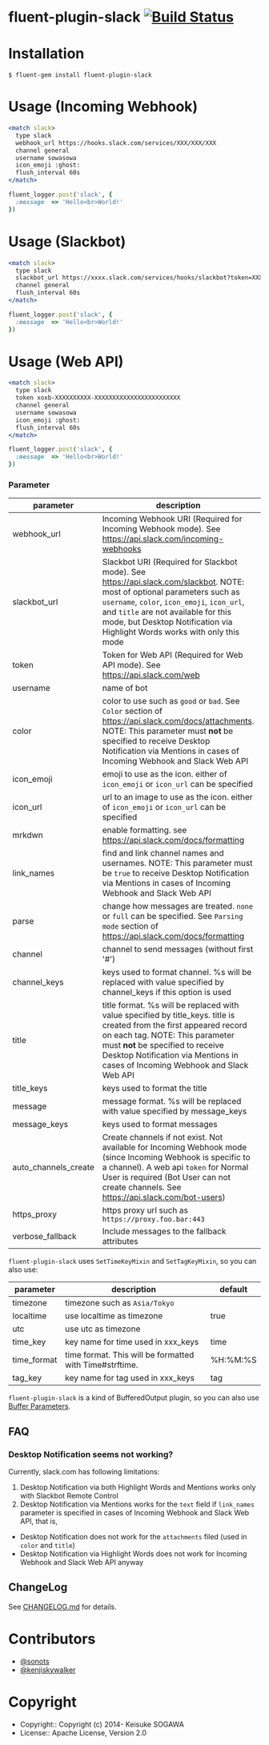 # fluent-plugin-slack [![Build Status](https://travis-ci.org/sowawa/fluent-plugin-slack.svg)](https://travis-ci.org/sowawa/fluent-plugin-slack)

# Installation

```
$ fluent-gem install fluent-plugin-slack
```

# Usage (Incoming Webhook)

```apache
<match slack>
  type slack
  webhook_url https://hooks.slack.com/services/XXX/XXX/XXX
  channel general
  username sowasowa
  icon_emoji :ghost:
  flush_interval 60s
</match>
```

```ruby
fluent_logger.post('slack', {
  :message  => 'Hello<br>World!'
})
```

# Usage (Slackbot)

```apache
<match slack>
  type slack
  slackbot_url https://xxxx.slack.com/services/hooks/slackbot?token=XXXXXXXXX
  channel general
  flush_interval 60s
</match>
```

```ruby
fluent_logger.post('slack', {
  :message  => 'Hello<br>World!'
})
```

# Usage (Web API)

```apache
<match slack>
  type slack
  token xoxb-XXXXXXXXXX-XXXXXXXXXXXXXXXXXXXXXXXX
  channel general
  username sowasowa
  icon_emoji :ghost:
  flush_interval 60s
</match>
```

```ruby
fluent_logger.post('slack', {
  :message  => 'Hello<br>World!'
})
```

### Parameter

|parameter|description|default|
|---|---|---|
|webhook_url|Incoming Webhook URI (Required for Incoming Webhook mode). See https://api.slack.com/incoming-webhooks||
|slackbot_url|Slackbot URI (Required for Slackbot mode). See https://api.slack.com/slackbot. NOTE: most of optional parameters such as `username`, `color`, `icon_emoji`, `icon_url`, and `title` are not available for this mode, but Desktop Notification via Highlight Words works with only this mode||
|token|Token for Web API (Required for Web API mode). See https://api.slack.com/web||
|username|name of bot|nil|
|color|color to use such as `good` or `bad`. See `Color` section of https://api.slack.com/docs/attachments. NOTE: This parameter must **not** be specified to receive Desktop Notification via Mentions in cases of Incoming Webhook and Slack Web API|nil|
|icon_emoji|emoji to use as the icon. either of `icon_emoji` or `icon_url` can be specified|nil|
|icon_url|url to an image to use as the icon. either of `icon_emoji` or `icon_url` can be specified|nil|
|mrkdwn|enable formatting. see https://api.slack.com/docs/formatting|true|
|link_names|find and link channel names and usernames. NOTE: This parameter must be `true` to receive Desktop Notification via Mentions in cases of Incoming Webhook and Slack Web API|true|
|parse|change how messages are treated. `none` or `full` can be specified. See `Parsing mode` section of https://api.slack.com/docs/formatting|nil|
|channel|channel to send messages (without first '#')||
|channel_keys|keys used to format channel. %s will be replaced with value specified by channel_keys if this option is used|nil|
|title|title format. %s will be replaced with value specified by title_keys. title is created from the first appeared record on each tag. NOTE: This parameter must **not** be specified to receive Desktop Notification via Mentions in cases of Incoming Webhook and Slack Web API|nil|
|title_keys|keys used to format the title|nil|
|message|message format. %s will be replaced with value specified by message_keys|%s|
|message_keys|keys used to format messages|message|
|auto_channels_create|Create channels if not exist. Not available for Incoming Webhook mode (since Incoming Webhook is specific to a channel). A web api `token` for Normal User is required (Bot User can not create channels. See https://api.slack.com/bot-users)|false|
|https_proxy|https proxy url such as `https://proxy.foo.bar:443`|nil|
|verbose_fallback|Include messages to the fallback attributes|false|

`fluent-plugin-slack` uses `SetTimeKeyMixin` and `SetTagKeyMixin`, so you can also use:

|parameter|description|default|
|---|---|---|
|timezone|timezone such as `Asia/Tokyo`||
|localtime|use localtime as timezone|true|
|utc|use utc as timezone||
|time_key|key name for time used in xxx_keys|time|
|time_format|time format. This will be formatted with Time#strftime.|%H:%M:%S|
|tag_key|key name for tag used in xxx_keys|tag|

`fluent-plugin-slack` is a kind of BufferedOutput plugin, so you can also use [Buffer Parameters](http://docs.fluentd.org/articles/out_exec#buffer-parameters).

## FAQ

### Desktop Notification seems not working?

Currently, slack.com has following limitations:

1. Desktop Notification via both Highlight Words and Mentions works only with Slackbot Remote Control
2. Desktop Notification via Mentions works for the `text` field if `link_names` parameter is specified in cases of Incoming Webhook and Slack Web API, that is,
  * Desktop Notification does not work for the `attachments` filed (used in `color` and `title`)
  * Desktop Notification via Highlight Words does not work for Incoming Webhook and Slack Web API anyway

## ChangeLog

See [CHANGELOG.md](CHANGELOG.md) for details.

# Contributors

- [@sonots](https://github.com/sonots)
- [@kenjiskywalker](https://github.com/kenjiskywalker)

# Copyright

* Copyright:: Copyright (c) 2014- Keisuke SOGAWA
* License::   Apache License, Version 2.0

